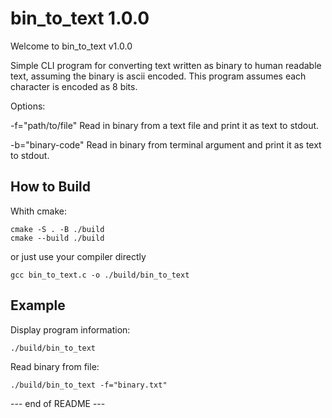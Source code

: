 bin_to_text 1.0.0
===============
Welcome to bin_to_text v1.0.0

Simple CLI program for converting text written as binary to human readable text, assuming the binary is ascii encoded.
This program assumes each character is encoded as 8 bits.

Options:

  -f="path/to/file"    Read in binary from a text file and print it as text to stdout.
  
  -b="binary-code"     Read in binary from terminal argument and print it as text to stdout.

How to Build
------------
Whith cmake:
```
cmake -S . -B ./build
cmake --build ./build
```
or just use your compiler directly
```
gcc bin_to_text.c -o ./build/bin_to_text
```

Example
-------
Display program information:
```
./build/bin_to_text
```
Read binary from file:
```
./build/bin_to_text -f="binary.txt"
```
--- end of README ---
